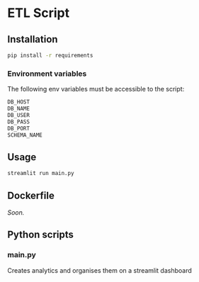 # ETL Script
## Installation

```sh
pip install -r requirements
```
### Environment variables

The following env variables must be accessible to the script:
```sh
DB_HOST
DB_NAME
DB_USER
DB_PASS
DB_PORT
SCHEMA_NAME
```
## Usage

```sh
streamlit run main.py
```

## Dockerfile

*Soon.*

## Python scripts

### main.py

Creates analytics and organises them on a streamlit dashboard
